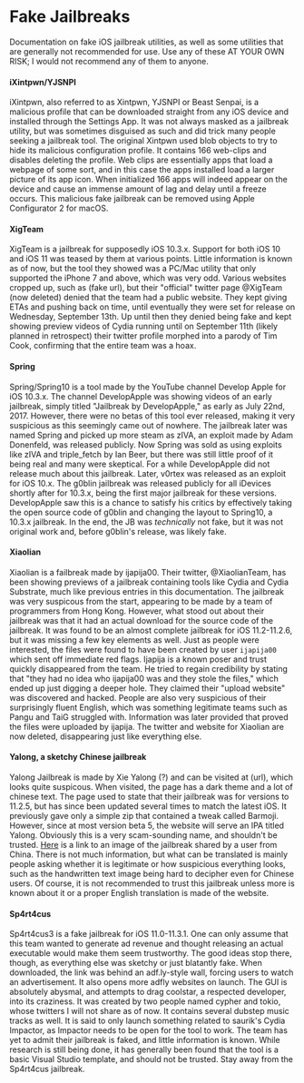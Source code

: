 # Fake Jailbreaks
Documentation on fake iOS jailbreak utilities, as well as some utilities that are generally not recommended for use. Use any of these AT YOUR OWN RISK; I would not recommend any of them to anyone.
#### iXintpwn/YJSNPI
iXintpwn, also referred to as Xintpwn, YJSNPI or Beast Senpai, is a malicious profile that can be downloaded straight from any iOS device and installed through the Settings App. It was not always masked as a jailbreak utility, but was sometimes disguised as such and did trick many people seeking a jailbreak tool. The original Xintpwn used blob objects to try to hide its malicious configuration profile. It contains 166 web-clips and disables deleting the profile. Web clips are essentially apps that load a webpage of some sort, and in this case the apps installed load a larger picture of its app icon. When initialized 166 apps will indeed appear on the device and cause an immense amount of lag and delay until a freeze occurs. This malicious fake jailbreak can be removed using Apple Configurator 2 for macOS.
#### XigTeam
XigTeam is a jailbreak for supposedly iOS 10.3.x. Support for both iOS 10 and iOS 11 was teased by them at various points. Little information is known as of now, but the tool they showed was a PC/Mac utility that only supported the iPhone 7 and above, which was very odd. Various websites cropped up, such as (fake url), but their "official" twitter page @XigTeam (now deleted) denied that the team had a public website. They kept giving ETAs and pushing back on time, until eventually they were set for release on Wednesday, September 13th. Up until then they denied being fake and kept showing preview videos of Cydia running until on September 11th (likely planned in retrospect) their twitter profile morphed into a parody of Tim Cook, confirming that the entire team was a hoax.
#### Spring
Spring/Spring10 is a tool made by the YouTube channel Develop Apple for iOS 10.3.x. The channel DevelopApple was showing videos of an early jailbreak, simply titled "Jailbreak by DevelopApple," as early as July 22nd, 2017. However, there were no betas of this tool ever released, making it very suspicious as this seemingly came out of nowhere. The jailbreak later was named Spring and picked up more steam as zIVA, an exploit made by Adam Donenfeld, was released publicly. Now Spring was sold as using exploits like zIVA and triple_fetch by Ian Beer, but there was still little proof of it being real and many were skeptical. For a while DevelopApple did not release much about this jailbreak. Later, v0rtex was released as an exploit for iOS 10.x. The g0blin jailbreak was released publicly for all iDevices shortly after for 10.3.x, being the first major jailbreak for these versions. DevelopApple saw this is a chance to satisfy his critics by effectively taking the open source code of g0blin and changing the layout to Spring10, a 10.3.x jailbreak. In the end, the JB was *technically* not fake, but it was not original work and, before g0blin's release, was likely fake.
#### Xiaolian
Xiaolian is a failbreak made by ijapija00. Their twitter, @XiaolianTeam, has been showing previews of a jailbreak containing tools like Cydia and Cydia Substrate, much like previous entries in this documentation. The jailbreak was very suspicous from the start, appearing to be made by a team of programmers from Hong Kong. However, what stood out about their jailbreak was that it had an actual download for the source code of the jailbreak. It was found to be an almost complete jailbreak for iOS 11.2-11.2.6, but it was missing a few key elements as well. Just as people were interested, the files were found to have been created by user `ijapija00` which sent off immediate red flags. Ijapija is a known poser and trust quickly disappeared from the team. He tried to regain credibility by stating that "they had no idea who ijapija00 was and they stole the files," which ended up just digging a deeper hole. They claimed their "upload website" was discovered and hacked. People are also very suspicious of their surprisingly fluent English, which was something legitimate teams such as Pangu and TaiG struggled with. Information was later provided that proved the files were uploaded by ijapija. The twitter and website for Xiaolian are now deleted, disappearing just like everything else.
#### Yalong, a sketchy Chinese jailbreak
Yalong Jailbreak is made by Xie Yalong (?) and can be visited at (url), which looks quite suspicous. When visited, the page has a dark theme and a lot of chinese text. The page used to state that their jailbreak was for versions to 11.2.5, but has since been updated several times to match the latest iOS. It previously gave only a simple zip that contained a tweak called Barmoji. However, since at most version beta 5, the website will serve an IPA titled Yalong. Obviously this is a very scam-sounding name, and shouldn't be trusted. [Here](https://media.discordapp.net/attachments/456105473863581707/460994195931398154/e17b8c4c990ec7854793091f8e0e667a.png?width=170&height=300) is a link to an image of the jailbreak shared by a user from China. There is not much information, but what can be translated is mainly people asking whether it is legitimate or how suspicious everything looks, such as the handwritten text image being hard to decipher even for Chinese users. Of course, it is not recommended to trust this jailbreak unless more is known about it or a proper English translation is made of the website.
#### Sp4rt4cus
Sp4rt4cus3 is a fake jailbreak for iOS 11.0-11.3.1. One can only assume that this team wanted to generate ad revenue and thought releasing an actual executable would make them seem trustworthy. The good ideas stop there, though, as everything else was sketchy or just blatantly fake. When downloaded, the link was behind an adf.ly-style wall, forcing users to watch an advertisement. It also opens more adfly websites on launch. The GUI is absolutely abysmal, and attempts to drag coolstar, a respected developer, into its craziness. It was created by two people named cypher and tokio, whose twitters I will not share as of now. It contains several dubstep music tracks as well. It is said to only launch something related to saurik's Cydia Impactor, as Impactor needs to be open for the tool to work. The team has yet to admit their jailbreak is faked, and little information is known. While research is still being done, it has generally been found that the tool is a basic Visual Studio template, and should not be trusted. Stay away from the Sp4rt4cus jailbreak.
